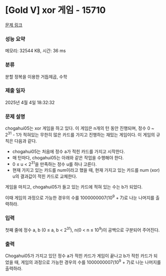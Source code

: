 # [Gold V] xor 게임 - 15710 

[문제 링크](https://www.acmicpc.net/problem/15710) 

### 성능 요약

메모리: 32544 KB, 시간: 36 ms

### 분류

분할 정복을 이용한 거듭제곱, 수학

### 제출 일자

2025년 4월 4일 18:32:32

### 문제 설명

<p>chogahui05는 xor 게임을 하고 있다. 이 게임은 n개의 턴 동안 진행되며, 정수 0 ~ 2<sup>31</sup> - 1가 적혀있는 무한히 많은 카드를 가지고 진행하는 재밌는 게임이다. 이 게임의 규칙은 다음과 같다.</p>

<ul>
	<li>chogahui05는 처음에 정수 a가 적힌 카드를 가지고 시작한다. </li>
	<li>매 턴마다, chogahui05는 아래와 같은 작업을 수행해야 한다.</li>
	<li>0 ≤ u < 2<sup>31</sup>을 만족하는 정수 u를 하나 고른다.</li>
	<li>현재 가지고 있는 카드를 num이라고 했을 때, 현재 가지고 있는 카드를 num (xor) u의 결과값이 적힌 카드로 교체한다.</li>
</ul>

<p>게임을 마치고, chogahui05가 들고 있는 카드에 적혀 있는 수는 b가 되었다.</p>

<p>이때 게임의 과정으로 가능한 경우의 수를 1000000007(10<sup>9</sup> + 7)로 나눈 나머지를 출력하라.</p>

### 입력 

 <p>첫째 줄에 정수 a, b (0 ≤ a, b < 2<sup>31</sup>), n(0 < n ≤ 10<sup>9</sup>)이 공백으로 구분되어 주어진다. </p>

### 출력 

 <p>Chogahui05가 가지고 있던 정수 a가 적힌 카드가 게임이 끝나고 b가 적힌 카드가 되었을 때, 게임의 과정으로 가능한 경우의 수를 1000000007(10<sup>9</sup> + 7)로 나눈 나머지를 출력하라.</p>

